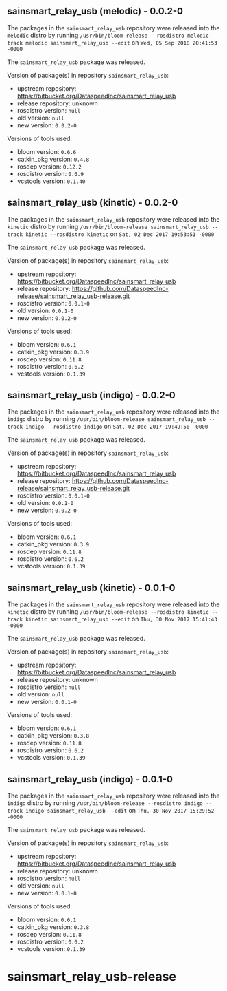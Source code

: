 ## sainsmart_relay_usb (melodic) - 0.0.2-0

The packages in the `sainsmart_relay_usb` repository were released into the `melodic` distro by running `/usr/bin/bloom-release --rosdistro melodic --track melodic sainsmart_relay_usb --edit` on `Wed, 05 Sep 2018 20:41:53 -0000`

The `sainsmart_relay_usb` package was released.

Version of package(s) in repository `sainsmart_relay_usb`:

- upstream repository: https://bitbucket.org/DataspeedInc/sainsmart_relay_usb
- release repository: unknown
- rosdistro version: `null`
- old version: `null`
- new version: `0.0.2-0`

Versions of tools used:

- bloom version: `0.6.6`
- catkin_pkg version: `0.4.8`
- rosdep version: `0.12.2`
- rosdistro version: `0.6.9`
- vcstools version: `0.1.40`


## sainsmart_relay_usb (kinetic) - 0.0.2-0

The packages in the `sainsmart_relay_usb` repository were released into the `kinetic` distro by running `/usr/bin/bloom-release sainsmart_relay_usb --track kinetic --rosdistro kinetic` on `Sat, 02 Dec 2017 19:53:51 -0000`

The `sainsmart_relay_usb` package was released.

Version of package(s) in repository `sainsmart_relay_usb`:

- upstream repository: https://bitbucket.org/DataspeedInc/sainsmart_relay_usb
- release repository: https://github.com/DataspeedInc-release/sainsmart_relay_usb-release.git
- rosdistro version: `0.0.1-0`
- old version: `0.0.1-0`
- new version: `0.0.2-0`

Versions of tools used:

- bloom version: `0.6.1`
- catkin_pkg version: `0.3.9`
- rosdep version: `0.11.8`
- rosdistro version: `0.6.2`
- vcstools version: `0.1.39`


## sainsmart_relay_usb (indigo) - 0.0.2-0

The packages in the `sainsmart_relay_usb` repository were released into the `indigo` distro by running `/usr/bin/bloom-release sainsmart_relay_usb --track indigo --rosdistro indigo` on `Sat, 02 Dec 2017 19:49:50 -0000`

The `sainsmart_relay_usb` package was released.

Version of package(s) in repository `sainsmart_relay_usb`:

- upstream repository: https://bitbucket.org/DataspeedInc/sainsmart_relay_usb
- release repository: https://github.com/DataspeedInc-release/sainsmart_relay_usb-release.git
- rosdistro version: `0.0.1-0`
- old version: `0.0.1-0`
- new version: `0.0.2-0`

Versions of tools used:

- bloom version: `0.6.1`
- catkin_pkg version: `0.3.9`
- rosdep version: `0.11.8`
- rosdistro version: `0.6.2`
- vcstools version: `0.1.39`


## sainsmart_relay_usb (kinetic) - 0.0.1-0

The packages in the `sainsmart_relay_usb` repository were released into the `kinetic` distro by running `/usr/bin/bloom-release --rosdistro kinetic --track kinetic sainsmart_relay_usb --edit` on `Thu, 30 Nov 2017 15:41:43 -0000`

The `sainsmart_relay_usb` package was released.

Version of package(s) in repository `sainsmart_relay_usb`:

- upstream repository: https://bitbucket.org/DataspeedInc/sainsmart_relay_usb
- release repository: unknown
- rosdistro version: `null`
- old version: `null`
- new version: `0.0.1-0`

Versions of tools used:

- bloom version: `0.6.1`
- catkin_pkg version: `0.3.8`
- rosdep version: `0.11.8`
- rosdistro version: `0.6.2`
- vcstools version: `0.1.39`


## sainsmart_relay_usb (indigo) - 0.0.1-0

The packages in the `sainsmart_relay_usb` repository were released into the `indigo` distro by running `/usr/bin/bloom-release --rosdistro indigo --track indigo sainsmart_relay_usb --edit` on `Thu, 30 Nov 2017 15:29:52 -0000`

The `sainsmart_relay_usb` package was released.

Version of package(s) in repository `sainsmart_relay_usb`:

- upstream repository: https://bitbucket.org/DataspeedInc/sainsmart_relay_usb
- release repository: unknown
- rosdistro version: `null`
- old version: `null`
- new version: `0.0.1-0`

Versions of tools used:

- bloom version: `0.6.1`
- catkin_pkg version: `0.3.8`
- rosdep version: `0.11.8`
- rosdistro version: `0.6.2`
- vcstools version: `0.1.39`


# sainsmart_relay_usb-release